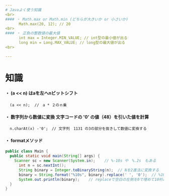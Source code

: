 ```yaml
---
# Javaよく使う知識
<br>
#### ・ Math.max or Math.min (どちらが大きいか or 小さいか)  
      Math.max(20, 12); // 20    
<br>
#### ・ 正負の整数値の最大値
      int max = Integer.MIN_VALUE; // int型の最小値が出る
      long min = Long.MAX_VALUE; // long型の最大値が出る
<br>

---  
```

  
# 知識    
#### ・ (a << n)  はaを左へnビットシフト
      (a << n);  //　a * ２のｎ乗
  

#### ・ 数字列から数値に変換   文字コードの '0' の値（48）を引いた値を計算
      n.charAt(x) -'0';　// 文字列　1131 の3の部分を抜きして数値に変換する 
  

#### ・ formatメソッド
```java
public class Main {  
  public static void main(String[] args) {
    Scanner sc = new Scanner(System.in);    // %-10s や　%.2s　もある　
      int n = sc.nextInt();
      String binary = Integer.toBinaryString(n);  // Nを2進法に変換する
      binary = String.format("%10s", binary).replace(' ', '0');  // %10s 文字列を10桁にする
      System.out.println(binary);    // replaceで空白の左側を0で埋めて10桁にする
  }
}
```
